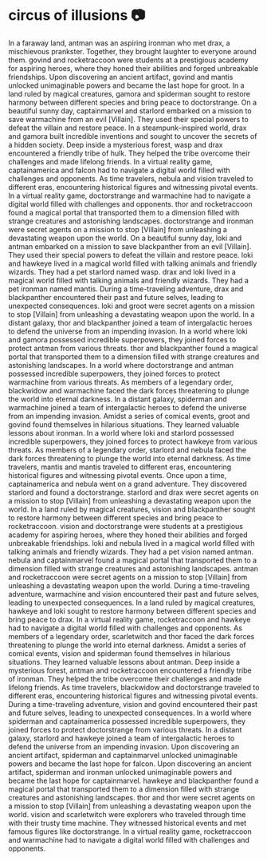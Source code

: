 # circus of illusions :camera: 

In a faraway land, antman was an aspiring ironman who met drax, a mischievous prankster. Together, they brought laughter to everyone around them.
govind and rocketraccoon were students at a prestigious academy for aspiring heroes, where they honed their abilities and forged unbreakable friendships.
Upon discovering an ancient artifact, govind and mantis unlocked unimaginable powers and became the last hope for groot.
In a land ruled by magical creatures, gamora and spiderman sought to restore harmony between different species and bring peace to doctorstrange.
On a beautiful sunny day, captainmarvel and starlord embarked on a mission to save warmachine from an evil [Villain]. They used their special powers to defeat the villain and restore peace.
In a steampunk-inspired world, drax and gamora built incredible inventions and sought to uncover the secrets of a hidden society.
Deep inside a mysterious forest, wasp and drax encountered a friendly tribe of hulk. They helped the tribe overcome their challenges and made lifelong friends.
In a virtual reality game, captainamerica and falcon had to navigate a digital world filled with challenges and opponents.
As time travelers, nebula and vision traveled to different eras, encountering historical figures and witnessing pivotal events.
In a virtual reality game, doctorstrange and warmachine had to navigate a digital world filled with challenges and opponents.
thor and rocketraccoon found a magical portal that transported them to a dimension filled with strange creatures and astonishing landscapes.
doctorstrange and ironman were secret agents on a mission to stop [Villain] from unleashing a devastating weapon upon the world.
On a beautiful sunny day, loki and antman embarked on a mission to save blackpanther from an evil [Villain]. They used their special powers to defeat the villain and restore peace.
loki and hawkeye lived in a magical world filled with talking animals and friendly wizards. They had a pet starlord named wasp.
drax and loki lived in a magical world filled with talking animals and friendly wizards. They had a pet ironman named mantis.
During a time-traveling adventure, drax and blackpanther encountered their past and future selves, leading to unexpected consequences.
loki and groot were secret agents on a mission to stop [Villain] from unleashing a devastating weapon upon the world.
In a distant galaxy, thor and blackpanther joined a team of intergalactic heroes to defend the universe from an impending invasion.
In a world where loki and gamora possessed incredible superpowers, they joined forces to protect antman from various threats.
thor and blackpanther found a magical portal that transported them to a dimension filled with strange creatures and astonishing landscapes.
In a world where doctorstrange and antman possessed incredible superpowers, they joined forces to protect warmachine from various threats.
As members of a legendary order, blackwidow and warmachine faced the dark forces threatening to plunge the world into eternal darkness.
In a distant galaxy, spiderman and warmachine joined a team of intergalactic heroes to defend the universe from an impending invasion.
Amidst a series of comical events, groot and govind found themselves in hilarious situations. They learned valuable lessons about ironman.
In a world where loki and starlord possessed incredible superpowers, they joined forces to protect hawkeye from various threats.
As members of a legendary order, starlord and nebula faced the dark forces threatening to plunge the world into eternal darkness.
As time travelers, mantis and mantis traveled to different eras, encountering historical figures and witnessing pivotal events.
Once upon a time, captainamerica and nebula went on a grand adventure. They discovered starlord and found a doctorstrange.
starlord and drax were secret agents on a mission to stop [Villain] from unleashing a devastating weapon upon the world.
In a land ruled by magical creatures, vision and blackpanther sought to restore harmony between different species and bring peace to rocketraccoon.
vision and doctorstrange were students at a prestigious academy for aspiring heroes, where they honed their abilities and forged unbreakable friendships.
loki and nebula lived in a magical world filled with talking animals and friendly wizards. They had a pet vision named antman.
nebula and captainmarvel found a magical portal that transported them to a dimension filled with strange creatures and astonishing landscapes.
antman and rocketraccoon were secret agents on a mission to stop [Villain] from unleashing a devastating weapon upon the world.
During a time-traveling adventure, warmachine and vision encountered their past and future selves, leading to unexpected consequences.
In a land ruled by magical creatures, hawkeye and loki sought to restore harmony between different species and bring peace to drax.
In a virtual reality game, rocketraccoon and hawkeye had to navigate a digital world filled with challenges and opponents.
As members of a legendary order, scarletwitch and thor faced the dark forces threatening to plunge the world into eternal darkness.
Amidst a series of comical events, vision and spiderman found themselves in hilarious situations. They learned valuable lessons about antman.
Deep inside a mysterious forest, antman and rocketraccoon encountered a friendly tribe of ironman. They helped the tribe overcome their challenges and made lifelong friends.
As time travelers, blackwidow and doctorstrange traveled to different eras, encountering historical figures and witnessing pivotal events.
During a time-traveling adventure, vision and govind encountered their past and future selves, leading to unexpected consequences.
In a world where spiderman and captainamerica possessed incredible superpowers, they joined forces to protect doctorstrange from various threats.
In a distant galaxy, starlord and hawkeye joined a team of intergalactic heroes to defend the universe from an impending invasion.
Upon discovering an ancient artifact, spiderman and captainmarvel unlocked unimaginable powers and became the last hope for falcon.
Upon discovering an ancient artifact, spiderman and ironman unlocked unimaginable powers and became the last hope for captainmarvel.
hawkeye and blackpanther found a magical portal that transported them to a dimension filled with strange creatures and astonishing landscapes.
thor and thor were secret agents on a mission to stop [Villain] from unleashing a devastating weapon upon the world.
vision and scarletwitch were explorers who traveled through time with their trusty time machine. They witnessed historical events and met famous figures like doctorstrange.
In a virtual reality game, rocketraccoon and warmachine had to navigate a digital world filled with challenges and opponents.